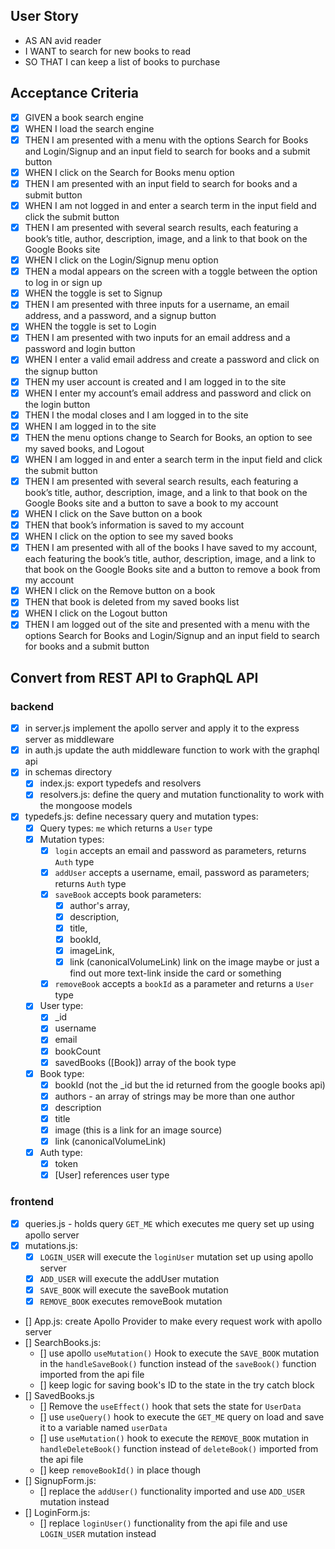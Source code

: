 ## User Story

* AS AN avid reader
* I WANT to search for new books to read
* SO THAT I can keep a list of books to purchase

## Acceptance Criteria

* [x] GIVEN a book search engine
* [x] WHEN I load the search engine
* [x] THEN I am presented with a menu with the options Search for Books and Login/Signup and an input field to search for books and a submit button
* [x] WHEN I click on the Search for Books menu option
* [x] THEN I am presented with an input field to search for books and a submit button
* [x] WHEN I am not logged in and enter a search term in the input field and click the submit button
* [x] THEN I am presented with several search results, each featuring a book’s title, author, description, image, and a link to that book on the Google Books site
* [x] WHEN I click on the Login/Signup menu option
* [x] THEN a modal appears on the screen with a toggle between the option to log in or sign up
* [x] WHEN the toggle is set to Signup
* [x] THEN I am presented with three inputs for a username, an email address, and a password, and a signup button
* [x] WHEN the toggle is set to Login
* [x] THEN I am presented with two inputs for an email address and a password and login button
* [x] WHEN I enter a valid email address and create a password and click on the signup button
* [x] THEN my user account is created and I am logged in to the site
* [x] WHEN I enter my account’s email address and password and click on the login button
* [x] THEN I the modal closes and I am logged in to the site
* [x] WHEN I am logged in to the site
* [x] THEN the menu options change to Search for Books, an option to see my saved books, and Logout
* [x] WHEN I am logged in and enter a search term in the input field and click the submit button
* [x] THEN I am presented with several search results, each featuring a book’s title, author, description, image, and a link to that book on the Google Books site and a button to save a book to my account
* [x] WHEN I click on the Save button on a book
* [x] THEN that book’s information is saved to my account
* [x] WHEN I click on the option to see my saved books
* [x] THEN I am presented with all of the books I have saved to my account, each featuring the book’s title, author, description, image, and a link to that book on the Google Books site and a button to remove a book from my account
* [x] WHEN I click on the Remove button on a book
* [x] THEN that book is deleted from my saved books list
* [x] WHEN I click on the Logout button
* [x] THEN I am logged out of the site and presented with a menu with the options Search for Books and Login/Signup and an input field to search for books and a submit button  

## Convert from REST API to GraphQL API

### backend

* [x] in server.js implement the apollo server and apply it to the express server as middleware
* [x] in auth.js update the auth middleware function to work with the graphql api
* [x] in schemas directory
  - [x] index.js: export typedefs and resolvers
  - [x] resolvers.js: define the query and mutation functionality to work with the mongoose models
* [x] typedefs.js: define necessary query and mutation types: 
  - [x] Query types: ```me``` which returns a ```User``` type
  - [x] Mutation types:
    * [x] ```login``` accepts an email and password as parameters, returns ```Auth``` type
    * [x] ```addUser``` accepts a username, email, password as parameters; returns ```Auth``` type
    * [x] ```saveBook``` accepts book parameters: 
      - [x] author's array, 
      - [x] description, 
      - [x] title, 
      - [x] bookId,
      - [x] imageLink,
      - [x] link (canonicalVolumeLink) link on the image maybe or just a find out more text-link inside the card or something
    * [x] ```removeBook``` accepts a ```bookId``` as a parameter and returns a ```User``` type
  - [x] User type:
    * [x] _id
    * [x] username
    * [x] email
    * [x] bookCount
    * [x] savedBooks ([Book]) array of the book type
  - [x] Book type: 
    * [x] bookId (not the _id but the id returned from the google books api)
    * [x] authors - an array of strings may be more than one author
    * [x] description
    * [x] title
    * [x] image (this is a link for an image source)
    * [x] link (canonicalVolumeLink)
  - [x] Auth type:
    * [x] token
    * [x] [User] references user type

### frontend

* [x] queries.js - holds query ```GET_ME``` which executes me query set up using apollo server
* [x] mutations.js: 
  - [x] ```LOGIN_USER``` will execute the ```loginUser``` mutation set up using apollo server
  - [x] ```ADD_USER``` will execute the addUser mutation
  - [x] ```SAVE_BOOK``` will execute the saveBook mutation
  - [x] ```REMOVE_BOOK``` executes removeBook mutation

* [] App.js: create Apollo Provider to make every request work with apollo server
* [] SearchBooks.js: 
  - [] use apollo ```useMutation()``` Hook to execute the ```SAVE_BOOK``` mutation in the ```handleSaveBook()``` function instead of the ```saveBook()``` function imported from the api file
  - [] keep logic for saving book's ID to the state in the try catch block
* [] SavedBooks.js
  - [] Remove the ```useEffect()``` hook that sets the state for ```UserData```
  - [] use ```useQuery()``` hook to execute the ```GET_ME``` query on load and save it to a variable named ```userData```
  - [] use ```useMutation()``` hook to execute the ```REMOVE_BOOK``` mutation in ```handleDeleteBook()``` function instead of ```deleteBook()``` imported from the api file
  - [] keep ```removeBookId()``` in place though
* [] SignupForm.js:
  - [] replace the ```addUser()``` functionality imported and use ```ADD_USER``` mutation instead
* [] LoginForm.js:
  - [] replace ```loginUser()``` functionality from the api file and use ```LOGIN_USER``` mutation instead